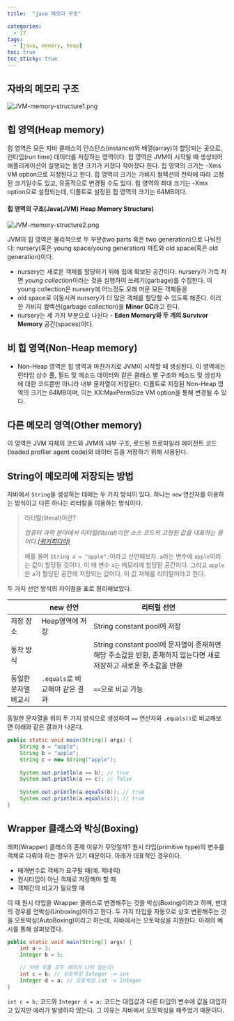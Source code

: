```yaml
---
title:  "java 메모리 구조"

categories:
  - IT
tags:
  - [java, memory, heap]
toc: true
toc_sticky: true
---
```


## 자바의 메모리 구조

![JVM-memory-structure1.png](https://shinjekim.github.io/resources/images/JVM-memory-structure1.png)

## 힙 영역(Heap memory)

힙 영역은 모든 자바 클래스의 인스턴스(instance)와 배열(array)이 할당되는 곳으로, 런타임(run time) 데이터를 저장하는 영역이다. 힙 영역은 JVM이 시작될 때 생성되어 애플리케이션이 실행되는 동안 크기가 커졌다 작아졌다 한다. 힙 영역의 크기는 -Xms VM option으로 지정된다고 한다. 힙 영역의 크기는 가비지 컬렉션의 전략에 따라 고정된 크기일수도 있고, 유동적으로 변경될 수도 있다. 힙 영역의 최대 크기는 -Xmx option으로 설정되는데, 디폴트로 설정된 힙 영역의 크기는 64MB이다.

#### 힙 영역의 구조(Java(JVM) Heap Memory Structure)

![JVM-memory-structure2.png](https://shinjekim.github.io/resources/images/JVM-memory-structure2.png)

JVM의 힙 영역은 물리적으로 두 부분(two parts 혹은 two generation)으로 나눠진다: nursery(혹은 young space/young generation) 파트와 old space(혹은 old generation)이다.

* nursery는 새로운 객체를 할당하기 위해 힙에 확보된 공간이다. nursery가 가득 차면 *young collection*이라는 것을 실행하여 쓰레기(garbage)를 수집한다. 이 young collection은 nursery에 어느정도 오래 머문 모든 객체들을
* old space로 이동시켜 nursery가 더 많은 객체를 할당할 수 있도록 해준다. 이러한 가비지 컬렉션(garbage collection)을 **Minor GC**라고 한다.
* nursery는 세 가지 부분으로 나뉜다 - **Eden Momory와 두 개의 Survivor Memory** 공간(spaces)이다.

## 비 힙 영역(Non-Heap memory)

* Non-Heap 영역은 힙 영역과 마찬가지로 JVM이 시작할 때 생성된다. 이 영역에는 런타임 상수 풀, 필드 및 메소드 데이터와 같은 클래스 별 구조와 메소드 및 생성자에 대한 코드뿐만 아니라 내부 문자열이 저장된다. 디폴트로 지정된 Non-Heap 영역의 크기는 64MB이며, 이는 XX:MaxPermSize VM option을 통해 변경될 수 있다.

## 다른 메모리 영역(Other memory)

이 영역은 JVM 자체의 코드와 JVM의 내부 구조, 로드된 프로파일러 에이전트 코드(loaded profiler agent code)와 데이터 등을 저장하기 위해 사용된다.

## String이 메모리에 저장되는 방법

자바에서 `String`을 생성하는 데에는 두 가지 방식이 있다. 하나는 `new` 연산자를 이용하는 방식이고 다른 하나는 리터럴을 이용하는 방식이다.

> 리터럴(literal)이란?
>
> *컴퓨터 과학 분야에서 리터럴(literal)이란 소스 코드의 고정된 값을 대표하는 용어다.[(위키피디아)](https://ko.wikipedia.org/wiki/리터럴)*
>
> 예를 들어 `String a = "apple";`이라고 선언해보자. `a`라는 변수에 `apple`이라는 값이 할당될 것이다. 이 때 변수 `a`는 메모리에 할당된 공간이다. 그리고 `apple`은 `a`가 할당된 공간에 저장되는 값이다. 이 값 자체를 리터럴이라고 한다.

두 가지 선언 방식의 차이점을 표로 정리해보았다.

|                      | new 선언                       | 리터럴 선언                                                  |
| -------------------- | ------------------------------ | ------------------------------------------------------------ |
| 저장 장소            | Heap영역에 저장                | String constant pool에 저장                                  |
| 동작 방식            |                                | String constant pool에 문자열이 존재하면 해당 주소값을 반환, 존재하지 않는다면 새로 저장하고 새로운 주소값을 반환 |
| 동일한 문자열 비교시 | `.equals`로 비교해야 같은 결과 | `==`으로 비교 가능                                           |

동일한 문자열을 위의 두 가지 방식으로 생성하여 `==` 연산자와 `.equals()`로 비교해보면 아래와 같은 결과가 나온다.

```java
public static void main(String[] args) {
    String a = "apple";
    String b = "apple";
    String c = new String("apple");
    
    System.out.println(a == b); // true
    System.out.println(a == c); // false
    
    System.out.println(a.equals(b)); // true
    System.out.println(a.equals(c)); // true
}
```

## Wrapper 클래스와 박싱(Boxing)

래퍼(Wrapper) 클래스의 존재 이유가 무엇일까? 원시 타입(primitive type)의 변수를 객체로 다뤄야 하는 경우가 있기 때문이다. 아래가 대표적인 경우이다.

- 매개변수로 객체가 요구될 때(예. 제네릭)
- 원시타입이 아닌 객체로 저장해야 할 때
- 객체간의 비교가 필요할 때

이 때 원시 타입을 Wrapper 클래스로 변경해주는 것을 박싱(Boxing)이라고 하며, 반대의 경우를 언박싱(Unboxing)이라고 한다. 두 가지 타입을 자동으로 상호 변환해주는 것을 오토박싱(AutoBoxing)이라고 하는데, 자바에서는 오토박싱을 지원한다. 아래의 예시를 통해 살펴보겠다.

```java
public static void main(String[] args) {
    int a = 3;
    Integer b = 5;

    // 아래 두줄 모두 에러가 나지 않는다! 
    int c = b; // 오토박싱 Integer -> int
    Integer d = a; // 오토박싱 int -> Integer
}
```

`int c = b;` 코드와 `Integer d = a;` 코드는 대입값과 다른 타입의 변수에 값을 대입하고 있지만 에러가 발생하지 않는다. 그 이유는 자바에서 오토박싱을 해주었기 때문이다.